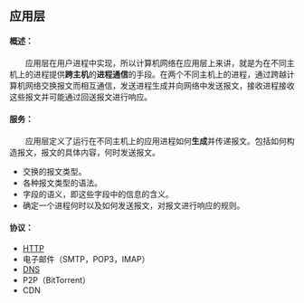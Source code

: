 ## 应用层

#### 概述：

&emsp;&emsp;应用层在用户进程中实现，所以计算机网络在应用层上来讲，就是为在不同主机上的进程提供**跨主机**的**进程通信**的手段。在两个不同主机上的进程，通过跨越计算机网络交换报文而相互通信，发送进程生成并向网络中发送报文，接收进程接收这些报文并可能通过回送报文进行响应。

#### 服务：

&emsp;&emsp;应用层定义了运行在不同主机上的应用进程如何**生成**并传递报文。包括如何构造报文，报文的具体内容，何时发送报文。

* 交换的报文类型。
* 各种报文类型的语法。
* 字段的语义，即这些字段中的信息的含义。
* 确定一个进程何时以及如何发送报文，对报文进行响应的规则。

#### 协议：

* [HTTP](HTTP.md)
* 电子邮件（SMTP，POP3，IMAP）
* [DNS](DNS.md)
* P2P（BitTorrent）
* CDN
